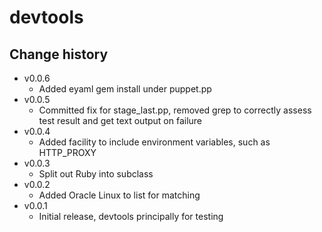 devtools
========

Change history
--------------

* v0.0.6
    * Added eyaml gem install under puppet.pp
* v0.0.5
    * Committed fix for stage_last.pp, removed grep to correctly assess test result and get text output on failure
* v0.0.4
    * Added facility to include environment variables, such as HTTP_PROXY
* v0.0.3
    * Split out Ruby into subclass
* v0.0.2
    * Added Oracle Linux to list for matching
* v0.0.1
    * Initial release, devtools principally for testing
